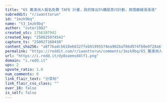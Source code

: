 ```yaml
---
title: "65 萬澳洲人報名免費 TAFE 計畫，政府推出5%購屋首付計劃，房價繼續漲漲漲"
subreddit: "r/iwanttorun"
id: "1mzk9bq"
name: "t3_1mzk9bq"
author: "cuter1982"
created_utc: 1756107942
created_key: "250825074542"
capture_ts: "250927160438"
content_sha256: "a8f7badc5618e6632ffeb91995574ea902baf86d974fb0e0f28a6f8d6cf3fe70"
permalink: "https://reddit.com/r/iwanttorun/comments/1mzk9bq/65_萬澳洲人報名免費_tafe_計畫政府推出5購屋首付計劃房價繼續漲漲漲/"
url: "https://i.redd.it/dy0xaemsd4lf1.png"
domain: "i.redd.it"
ups: 2
upvote_ratio: 1.0
num_comments: 0
link_flair_text: "分享帖"
link_flair_css_class: ""
over_18: false
is_self: false
---
```


